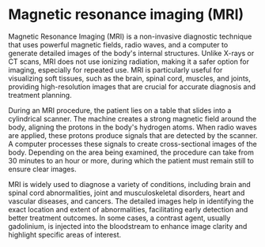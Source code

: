 [//]: # (source: gpt-40)
[//]: # (abbr: MRI)
[//]: # (tags: imaging tests)

# Magnetic resonance imaging (MRI)

Magnetic Resonance Imaging (MRI) is a non-invasive diagnostic technique that uses powerful magnetic fields, radio waves, and a computer to generate detailed images of the body's internal structures. Unlike X-rays or CT scans, MRI does not use ionizing radiation, making it a safer option for imaging, especially for repeated use. MRI is particularly useful for visualizing soft tissues, such as the brain, spinal cord, muscles, and joints, providing high-resolution images that are crucial for accurate diagnosis and treatment planning.

During an MRI procedure, the patient lies on a table that slides into a cylindrical scanner. The machine creates a strong magnetic field around the body, aligning the protons in the body's hydrogen atoms. When radio waves are applied, these protons produce signals that are detected by the scanner. A computer processes these signals to create cross-sectional images of the body. Depending on the area being examined, the procedure can take from 30 minutes to an hour or more, during which the patient must remain still to ensure clear images.

MRI is widely used to diagnose a variety of conditions, including brain and spinal cord abnormalities, joint and musculoskeletal disorders, heart and vascular diseases, and cancers. The detailed images help in identifying the exact location and extent of abnormalities, facilitating early detection and better treatment outcomes. In some cases, a contrast agent, usually gadolinium, is injected into the bloodstream to enhance image clarity and highlight specific areas of interest.
